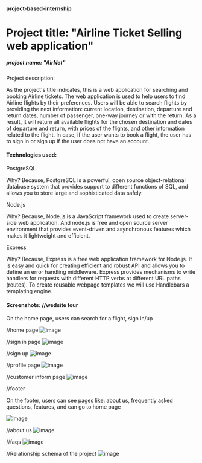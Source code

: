 #### project-based-internship
# Project title: "Airline Ticket Selling web application"
##### project name: "AirNet"
Project description: 

  As the project's title indicates, this is a web application for searching and booking Airline tickets.
The web application is used to help users to find Airline flights by their preferences. Users will be able
to search flights by providing the next information: current location, destination, departure and return dates,
number of passenger, one-way journey or with the return. As a result, it will return all available flights for the chosen
destination and dates of departure and return, with prices of the flights, and other information related to the flight.
In case, if the user wants to book a flight, the user has to sign in or sign up if the user does not have an account.


#### Technologies used:

PostgreSQL

Why? Because, PostgreSQL is a powerful, open source object-relational database system that provides
support to different functions of SQL, and allows you to store large and sophisticated data safely.

Node.js

Why? Because, Node.js is a JavaScript framework used to create server-side web application. And node.js 
is free and open source server environment that provides event-driven and asynchronous features which
makes it lightweight and efficient.

Express

Why? Because, Express is a free web application framework for Node.js. It is easy and quick for creating
efficient and robust API and allows you to define an error handling middleware. Express provides mechanisms
to write handlers for requests with different HTTP verbs at different URL paths (routes).
To create reusable webpage templates we will use Handlebars a templating engine.



#### Screenshots: //wedsite tour

On the home page, users can search for a flight, sign in/up

//home page
![image](https://user-images.githubusercontent.com/98947733/231987502-ac2e6bcc-1fa6-44f6-b4ee-8660429c6b6d.png)

//sign in page
![image](https://user-images.githubusercontent.com/98947733/231988041-7c56a3c8-ac24-4ca5-abb3-136cdbda1388.png)

//sign up
![image](https://user-images.githubusercontent.com/98947733/231988672-789ba41c-1e2a-4b56-a620-888b55d80a85.png)

//profile page
![image](https://user-images.githubusercontent.com/98947733/231991975-5c7f3e58-0782-48e1-8863-c3ed4c3ea689.png)

//customer inform page
![image](https://user-images.githubusercontent.com/98947733/231993278-4e72274a-fb90-4caf-be03-be5da0e03bfc.png)


//footer

On the footer, users can see pages like: about us, frequently asked questions, features, and can go to home page

![image](https://user-images.githubusercontent.com/98947733/231989660-7ad5b688-1782-4faf-bc96-bdc08438e403.png)

//about us
![image](https://user-images.githubusercontent.com/98947733/231989274-87529f6d-bc1b-452f-abf2-bae5dc87be73.png)

//faqs
![image](https://user-images.githubusercontent.com/98947733/231989421-a60f9fd2-a06a-4dd0-b1c1-aeff52f5eedb.png)

//Relationship schema of the project
![image](https://user-images.githubusercontent.com/98947733/232080016-59758e08-457e-45f5-8150-a0c7dde80904.png)





